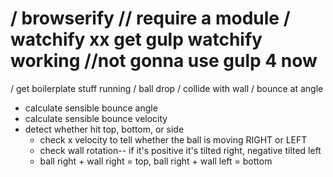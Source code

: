 / browserify
// require a module
/ watchify
xx get gulp watchify working //not gonna use gulp 4 now
===
/ get boilerplate stuff running
/ ball drop
/ collide with wall
/ bounce at angle
* calculate sensible bounce angle
* calculate sensible bounce velocity
* detect whether hit top, bottom, or side
	- check x velocity to tell whether the ball is moving RIGHT or LEFT
	- check wall rotation-- if it's positive it's tilted right, negative tilted left
	- ball right + wall right = top, ball right + wall left = bottom
